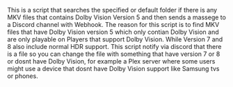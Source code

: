 This is a script that searches the specified or default folder if there is any MKV files that contains Dolby Vision Version 5 and then sends a massege to a Discord channel with Webhook.
The reason for this script is to find MKV files that have Dolby Vision version 5 which only contian Dolby Vision and are only playable on Players that support Dolby Vision. While Version 7 and 8 also include normal HDR support.
This script notify via discord that there is a file so you can change the file with something that have version 7 or 8 or dosnt have Dolby Vision, for example a Plex server where some users might use a device that dosnt have Dolby Vision support like Samsung tvs or phones.
